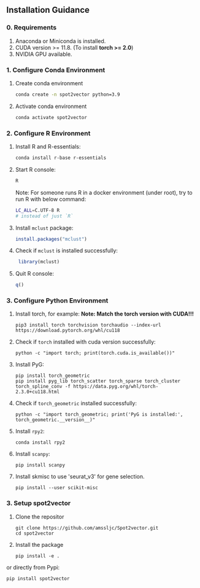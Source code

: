 
## Installation Guidance

### 0. Requirements

1. Anaconda or Miniconda is installed. 
2. CUDA version >= 11.8. (To install **torch >= 2.0**)
3. NVIDIA GPU available.

### 1. Configure Conda Environment

1. Create conda environment 

    ```bash
    conda create -n spot2vector python=3.9
    ```

2. Activate conda environment 

    ```bash
    conda activate spot2vector
    ```

### 2. Configure R Environment

1. Install R and R-essentials:

    ```bash
    conda install r-base r-essentials
    ```

2. Start R console:

    ``` bash
    R
    ```
    Note: For someone runs R in a docker environment (under root), try to run R with below command:
    ```bash
    LC_ALL=C.UTF-8 R
    # instead of just `R`
    ```



3. Install `mclust` package:

    ```r
    install.packages("mclust")
    ```

4. Check if `mclust` is installed successfully:

    ```r
     library(mclust)
     ```

5. Quit R console:

    ```r
    q()
    ```

### 3. Configure Python Environment

1. Install torch, for example: 
    **Note: Match the torch version with CUDA!!!**
    ```
    pip3 install torch torchvision torchaudio --index-url https://download.pytorch.org/whl/cu118
    ```
    

2. Check if `torch` installed with cuda version successfully:
    ```
    python -c "import torch; print(torch.cuda.is_available())"
    ```

3. Install PyG:
    ```
    pip install torch_geometric
    pip install pyg_lib torch_scatter torch_sparse torch_cluster torch_spline_conv -f https://data.pyg.org/whl/torch-2.3.0+cu118.html
    ```

4. Check if `torch_geometric` installed successfully:
    ```
    python -c "import torch_geometric; print('PyG is installed:', torch_geometric.__version__)"
    ```

5. Install `rpy2`:
    ```
    conda install rpy2
    ```

6. Install `scanpy`:
    ```
    pip install scanpy
    ```

7. Install skmisc to use 'seurat_v3' for gene selection.
    ```
    pip install --user scikit-misc
    ```
### 3. Setup spot2vector


1. Clone the repositor
   ```
   git clone https://github.com/amssljc/Spot2vector.git
   cd spot2vector
   ```
2. Install the package
   ```
   pip install -e .
   ```

or directly from Pypi:


   ```
   pip install spot2vector
   ```
